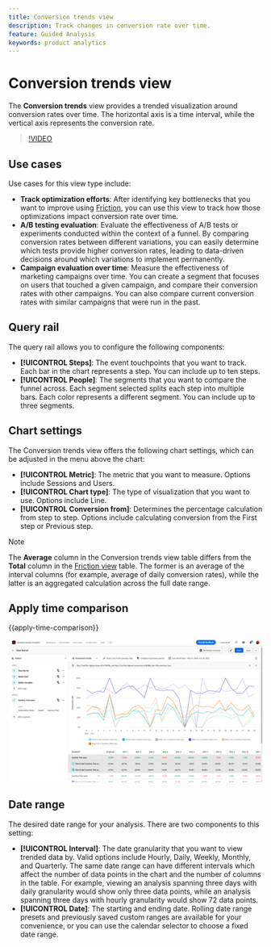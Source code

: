 ```yaml
---
title: Conversion trends view
description: Track changes in conversion rate over time.
feature: Guided Analysis
keywords: product analytics
---
```

# Conversion trends view

The **Conversion trends** view provides a trended visualization around conversion rates over time. The horizontal axis is a time interval, while the vertical axis represents the conversion rate.

>[!VIDEO](https://video.tv.adobe.com/v/3421662/?learn=on)

## Use cases

Use cases for this view type include:

* **Track optimization efforts**: After identifying key bottlenecks that you want to improve using [Friction](friction.md), you can use this view to track how those optimizations impact conversion rate over time.
* **A/B testing evaluation**: Evaluate the effectiveness of A/B tests or experiments conducted within the context of a funnel. By comparing conversion rates between different variations, you can easily determine which tests provide higher conversion rates, leading to data-driven decisions around which variations to implement permanently.
* **Campaign evaluation over time**: Measure the effectiveness of marketing campaigns over time. You can create a segment that focuses on users that touched a given campaign, and compare their conversion rates with other campaigns. You can also compare current conversion rates with similar campaigns that were run in the past.

## Query rail

The query rail allows you to configure the following components:

* **[!UICONTROL Steps]**: The event touchpoints that you want to track. Each bar in the chart represents a step. You can include up to ten steps.
* **[!UICONTROL People]**: The segments that you want to compare the funnel across. Each segment selected splits each step into multiple bars. Each color represents a different segment. You can include up to three segments.

## Chart settings

The Conversion trends view offers the following chart settings, which can be adjusted in the menu above the chart:

* **[!UICONTROL Metric]**: The metric that you want to measure. Options include Sessions and Users.
* **[!UICONTROL Chart type]**: The type of visualization that you want to use. Options include Line.
* **[!UICONTROL Conversion from]**: Determines the percentage calculation from step to step. Options include calculating conversion from the First step or Previous step.

>[!NOTE]
>
>The **Average** column in the Conversion trends view table differs from the **Total** column in the [Friction view](friction.md) table. The former is an average of the interval columns (for example, average of daily conversion rates), while the latter is an aggregated calculation across the full date range.

## Apply time comparison

{{apply-time-comparison}}

![Conversion trends time compare](../assets/conversion-trends-compare.png)

## Date range

The desired date range for your analysis. There are two components to this setting:

* **[!UICONTROL Interval]**: The date granularity that you want to view trended data by. Valid options include Hourly, Daily, Weekly, Monthly, and Quarterly. The same date range can have different intervals which affect the number of data points in the chart and the number of columns in the table. For example, viewing an analysis spanning three days with daily granularity would show only three data points, while an analysis spanning three days with hourly granularity would show 72 data points.
* **[!UICONTROL Date]**: The starting and ending date. Rolling date range presets and previously saved custom ranges are available for your convenience, or you can use the calendar selector to choose a fixed date range.
